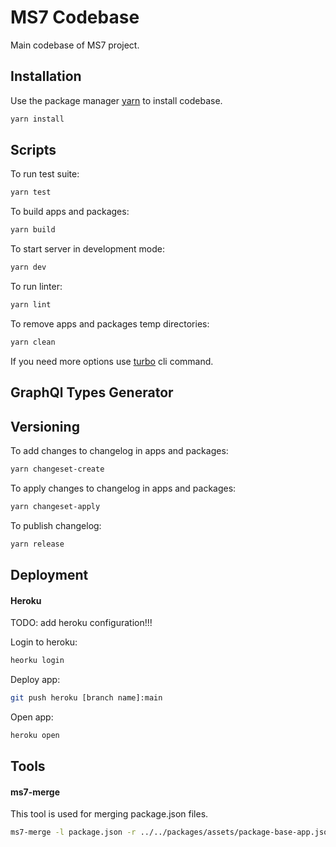 # MS7 Codebase

Main codebase of MS7 project.

## Installation

Use the package manager [yarn](https://classic.yarnpkg.com/en/docs/install#debian-stable) to install codebase.

```bash
yarn install
```

## Scripts

To run test suite:
```bash
yarn test
```

To build apps and packages:
```bash
yarn build
```

To start server in development mode:
```bash
yarn dev
```

To run linter:
```bash
yarn lint
```

To remove apps and packages temp directories:
```bash
yarn clean
```

If you need more options use [turbo](https://turborepo.org/docs/core-concepts/filtering) cli command.

## GraphQl Types Generator

## Versioning

To add changes to changelog in apps and packages:
```bash
yarn changeset-create
```

To apply changes to changelog in apps and packages:
```bash
yarn changeset-apply
```

To publish changelog:
```bash
yarn release
```

## Deployment

#### Heroku

TODO: add heroku configuration!!!

Login to heroku:
```bash
heorku login
```

Deploy app:
```bash
git push heroku [branch name]:main
```

Open app:
```bash
heroku open
```

## Tools

#### ms7-merge

This tool is used for merging package.json files.

```bash
ms7-merge -l package.json -r ../../packages/assets/package-base-app.json
```